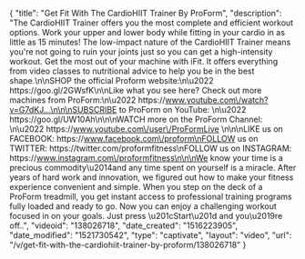 {
    "title": "Get Fit With The CardioHIIT Trainer By ProForm",
    "description": "The CardioHIIT Trainer offers you the most complete and efficient workout options. Work your upper and lower body while fitting in your cardio in as little as 15 minutes! The low-impact nature of the CardioHIIT Trainer means you're not going to ruin your joints just so you can get a high-intensity workout. Get the most out of your machine with iFit. It offers everything from video classes to nutritional advice to help you be in the best shape.\n\nSHOP the official Proform website:\n\u2022 https:\/\/goo.gl\/2GWsfK\n\nLike what you see here? Check out more machines from ProForm:\n\u2022 https:\/\/www.youtube.com\/watch?v=G7dKJ...\n\n\nSUBSCRIBE to ProForm on YouTube: \n\u2022 https:\/\/goo.gl\/UW10Ah\n\n\nWATCH more on the ProForm Channel: \n\u2022 https:\/\/www.youtube.com\/user\/ProFormLive \n\n\nLIKE us on FACEBOOK: https:\/\/www.facebook.com\/proform\nFOLLOW us on TWITTER: https:\/\/twitter.com\/proformfitness\nFOLLOW us on INSTAGRAM: https:\/\/www.instagram.com\/proformfitness\n\n\nWe know your time is a precious commodity\u2014and any time spent on yourself is a miracle. After years of hard work and innovation, we figured out how to make your fitness experience convenient and simple. When you step on the deck of a ProForm treadmill, you get instant access to professional training programs fully loaded and ready to go. Now you can enjoy a challenging workout focused in on your goals. Just press \u201cStart\u201d and you\u2019re off..",
    "videoid": "138026718",
    "date_created": "1516223905",
    "date_modified": "1521730542",
    "type": "captivate",
    "layout": "video",
    "url": "\/v\/get-fit-with-the-cardiohiit-trainer-by-proform\/138026718"
}